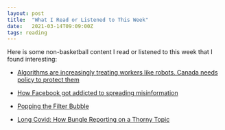```yaml
---
layout: post
title:  "What I Read or Listened to This Week"
date:   2021-03-14T09:09:00Z
tags: reading
---
```

Here is some non-basketball content I read or listened to this week that I found interesting:


* [Algorithms are increasingly treating workers like robots. Canada needs policy to protect them](https://www.theglobeandmail.com/business/commentary/article-algorithms-are-increasingly-treating-workers-like-robots-canada-needs/)

* [How Facebook got addicted to spreading misinformation](https://www.technologyreview.com/2021/03/11/1020600/facebook-responsible-ai-misinformation/)

* [Popping the Filter Bubble](https://www.getrevue.co/profile/themarkup/issues/popping-the-filter-bubble-438407)

* [Long Covid: How Bungle Reporting on a Thorny Topic](https://zeynep.substack.com/p/long-covid-how-bungle-reporting-on)


